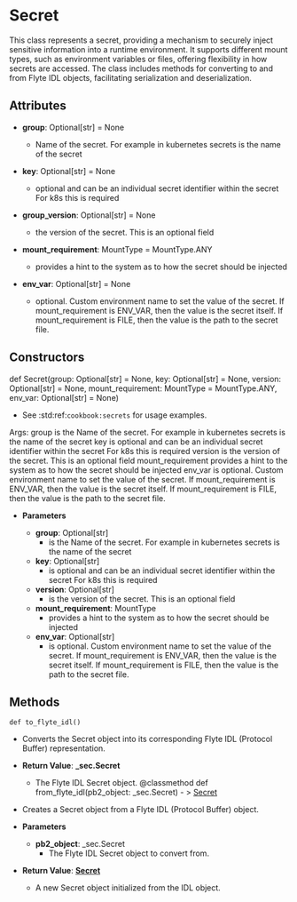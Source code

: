# Secret

This class represents a secret, providing a mechanism to securely inject sensitive information into a runtime environment. It supports different mount types, such as environment variables or files, offering flexibility in how secrets are accessed. The class includes methods for converting to and from Flyte IDL objects, facilitating serialization and deserialization.

## Attributes

- **group**: Optional[str] = None
  - Name of the secret. For example in kubernetes secrets is the name of the secret

- **key**: Optional[str] = None
  - optional and can be an individual secret identifier within the secret For k8s this is required

- **group_version**: Optional[str] = None
  - the version of the secret. This is an optional field

- **mount_requirement**: MountType = MountType.ANY
  - provides a hint to the system as to how the secret should be injected

- **env_var**: Optional[str] = None
  - optional. Custom environment name to set the value of the secret. If mount_requirement is ENV_VAR, then the value is the secret itself. If mount_requirement is FILE, then the value is the path to the secret file.

## Constructors
def Secret(group: Optional[str] = None, key: Optional[str] = None, version: Optional[str] = None, mount_requirement: MountType = MountType.ANY, env_var: Optional[str] = None)
-  See :std:ref:`cookbook:secrets` for usage examples.

Args:
    group is the Name of the secret. For example in kubernetes secrets is the name of the secret
    key is optional and can be an individual secret identifier within the secret For k8s this is required
    version is the version of the secret. This is an optional field
    mount_requirement provides a hint to the system as to how the secret should be injected
    env_var is optional. Custom environment name to set the value of the secret.
        If mount_requirement is ENV_VAR, then the value is the secret itself.
        If mount_requirement is FILE, then the value is the path to the secret file.
- **Parameters**

  - **group**: Optional[str]
    - is the Name of the secret. For example in kubernetes secrets is the name of the secret
  - **key**: Optional[str]
    - is optional and can be an individual secret identifier within the secret For k8s this is required
  - **version**: Optional[str]
    - is the version of the secret. This is an optional field
  - **mount_requirement**: MountType
    - provides a hint to the system as to how the secret should be injected
  - **env_var**: Optional[str]
    - is optional. Custom environment name to set the value of the secret.
            If mount_requirement is ENV_VAR, then the value is the secret itself.
            If mount_requirement is FILE, then the value is the path to the secret file.



## Methods
```@classmethod
def to_flyte_idl()
```
-  Converts the Secret object into its corresponding Flyte IDL (Protocol Buffer) representation.

- **Return Value**:
**_sec.Secret**
  - The Flyte IDL Secret object.
@classmethod
def from_flyte_idl(pb2_object: _sec.Secret) - > [Secret](flytekit_models_security_secret)
-  Creates a Secret object from a Flyte IDL (Protocol Buffer) object.
- **Parameters**

  - **pb2_object**: _sec.Secret
    - The Flyte IDL Secret object to convert from.

- **Return Value**:
**[Secret](flytekit_models_security_secret)**
  - A new Secret object initialized from the IDL object.
